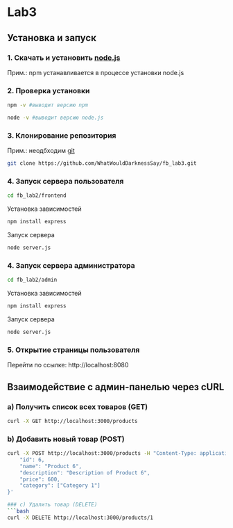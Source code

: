 # Lab3
## Установка и запуск
### 1. Скачать и установить [node.js](https://nodejs.org/en/download)
Прим.: npm устанавливается в процессе установки node.js
### 2. Проверка установки
```bash
npm -v #выводит версию npm
```
```bash
node -v #выводит версию node.js
```
### 3. Клонирование репозитория
Прим.: неодбходим [git](https://git-scm.com/downloads)
```bash
git clone https://github.com/WhatWouldDarknessSay/fb_lab3.git
```
### 4. Запуск сервера пользователя
```bash
cd fb_lab2/frontend 
```
Установка зависимостей
```bash
npm install express
```
Запуск сервера
```bash
node server.js
```
### 4. Запуск сервера администратора
```bash
cd fb_lab2/admin
```
Установка зависимостей
```bash
npm install express
```
Запуск сервера
```bash
node server.js
```
### 5. Открытие страницы пользователя
Перейти по ссылке:
http://localhost:8080
## Взаимодействие с админ-панелью через cURL
### a) Получить список всех товаров (GET)
```bash
curl -X GET http://localhost:3000/products
```
### b) Добавить новый товар (POST)
```bash
curl -X POST http://localhost:3000/products -H "Content-Type: application/json" -d '{
    "id": 6,
    "name": "Product 6",
    "description": "Description of Product 6",
    "price": 600,
    "category": ["Category 1"]
}'

### c) Удалить товар (DELETE)
```bash
curl -X DELETE http://localhost:3000/products/1
```
